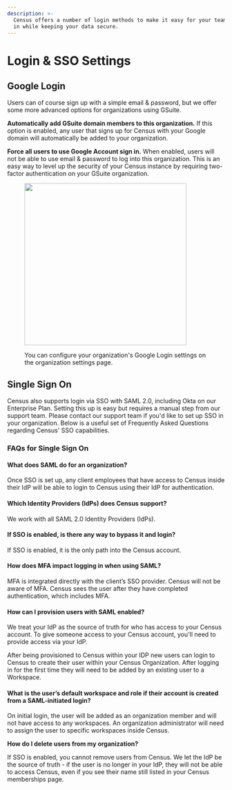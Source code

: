 ```yaml
---
description: >-
  Census offers a number of login methods to make it easy for your team to get
  in while keeping your data secure.
---
```


# Login & SSO Settings

## Google Login

Users can of course sign up with a simple email & password, but we offer some more advanced options for organizations using GSuite.

**Automatically add GSuite domain members to this organization.** If this option is enabled, any user that signs up for Census with your Google domain will automatically be added to your organization.&#x20;

**Force all users to use Google Account sign in.** When enabled, users will not be able to use email & password to log into this organization. This is an easy way to level up the security of your Census instance by requiring two-factor authentication on your GSuite organization.

<figure><img src="../../.gitbook/assets/screenshot 2023-07-18 at 16.22@2x.png" alt="" width="375"><figcaption><p>You can configure your organization's Google Login settings on the organization settings page.</p></figcaption></figure>

## Single Sign On

Census also supports login via SSO with SAML 2.0, including Okta on our Enterprise Plan. Setting this up is easy but requires a manual step from our support team. Please contact our support team if you'd like to set up SSO in your organization. Below is a useful set of Frequently Asked Questions regarding Census' SSO capabilities.

### FAQs for Single Sign On

#### **What does SAML do for an organization?**

Once SSO is set up, any client employees that have access to Census inside their IdP will be able to login to Census using their IdP for authentication.

#### Which Identity Providers (IdPs) does Census support?

We work with all SAML 2.0 Identity Providers (IdPs).

#### If SSO is enabled, is there any way to bypass it and login?

If SSO is enabled, it is the only path into the Census account.

#### How does MFA impact logging in when using SAML?

MFA is integrated directly with the client’s SSO provider. Census will not be aware of MFA. Census sees the user after they have completed authentication, which includes MFA.

#### How can I provision users with SAML enabled?

We treat your IdP as the source of truth for who has access to your Census account. To give someone access to your Census account, you'll need to provide access via your IdP.

After being provisioned to Census within your IDP new users can login to Census to create their user within your Census Organization. After logging in for the first time they will need to be added by an existing user to a Workspace. &#x20;

#### What is the user’s default workspace and role if their account is created from a SAML-initiated login?

On initial login, the user will be added as an organization member and will not have access to any workspaces. An organization administrator will need to assign the user to specific workspaces inside Census.

**How do I delete users from my organization?**

If SSO is enabled, you cannot remove users from Census. We let the IdP be the source of truth - if the user is no longer in your IdP, they will not be able to access Census, even if you see their name still listed in your Census memberships page.

####
